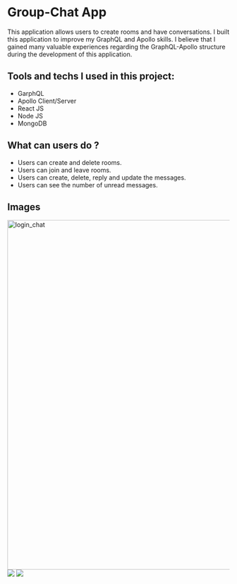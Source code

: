 # Group-Chat App
This application allows users to create rooms and have conversations. I built this application to improve my GraphQL and Apollo skills. I believe that I gained many valuable experiences regarding the GraphQL-Apollo structure during the development of this application.

Tools and techs I used in this project:
----------------------------

* GarphQL
* Apollo Client/Server
* React JS
* Node JS
* MongoDB


What can users do ?
----------------------

* Users can create and delete rooms.
* Users can join and leave rooms.
* Users can create, delete, reply and update the messages.
* Users can see the number of unread messages.


Images
--------------
<img width="794" alt="login_chat" src="https://github.com/Cobatsu/Group-Chat-App/assets/56139934/37821faf-3a88-4810-a9de-888691d5e4d2">
<img src="https://user-images.githubusercontent.com/56139934/115691910-c4445d00-a35e-11eb-911a-47f1329e4e35.PNG"  > 
<img src="https://user-images.githubusercontent.com/56139934/115691969-d3c3a600-a35e-11eb-98e9-ca4441ec04d4.png" > 

